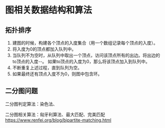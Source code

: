 # 图相关数据结构和算法

## 拓扑排序

1. 建图的时候，构建各个顶点的入度集合（用一个数组记录每个顶点的入度）。
2. 将入度为0的顶点都加入队列中。
3. 当队列不为空时，从队列中取出一个顶点，访问该顶点所有的出边。将出边的to顶点的入度--。 如果to顶点的入度为0，那么将该顶点加入到队列中。
4. 不断重复上述过程，直到队列为空。
5. 如果最终还有顶点入度不为0，则图中包含环。



## 二分图问题


二分图判定算法：染色法、






二分图相关算法：匈牙利算法、最大匹配、完美匹配
https://www.renfei.org/blog/bipartite-matching.html